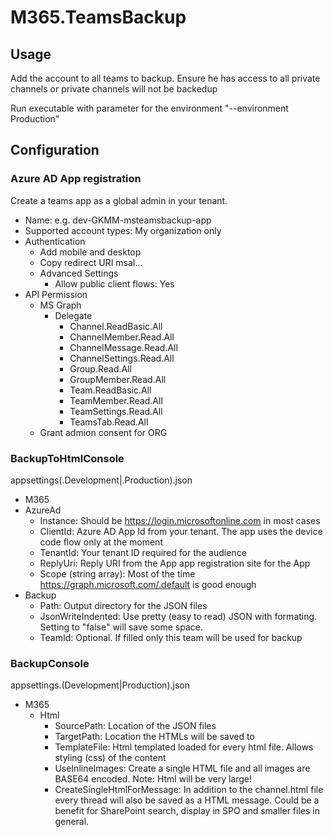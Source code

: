 # M365.TeamsBackup

## Usage
Add the account to all teams to backup. Ensure he has access to all private channels or private channels will not be backedup

Run executable with parameter for the environment "--environment Production"

## Configuration

### Azure AD App registration

Create a teams app as a global admin in your tenant.
- Name: e.g. dev-GKMM-msteamsbackup-app
- Supported account types: My organization only
- Authentication
  - Add mobile and desktop
  - Copy redirect URI msal...
  - Advanced Settings
    - Allow public client flows: Yes
- API Permission
  - MS Graph
    - Delegate
      - Channel.ReadBasic.All
      - ChannelMember.Read.All
      - ChannelMessage.Read.All
      - ChannelSettings.Read.All
      - Group.Read.All
      - GroupMember.Read.All
      - Team.ReadBasic.All
      - TeamMember.Read.All
      - TeamSettings.Read.All
      - TeamsTab.Read.All
  - Grant admion consent for ORG

### BackupToHtmlConsole
appsettings(.Development|.Production).json
-  M365
  - AzureAd
    - Instance: Should be https://login.microsoftonline.com in most cases
    - ClientId: Azure AD App Id from your tenant. The app uses the device code flow only at the moment
    - TenantId: Your tenant ID required for the audience
    - ReplyUri: Reply URI from the App app registration site for the App
    - Scope (string array): Most of the time https://graph.microsoft.com/.default is good enough 
  - Backup
    - Path: Output directory for the JSON files
    - JsonWriteIndented: Use pretty (easy to read) JSON with formating. Setting to "false" will save some space.
    - TeamId: Optional. If filled only this team will be used for backup
### BackupConsole
appsettings.(Development|Production).json
- M365
  - Html
    - SourcePath: Location of the JSON files
    - TargetPath: Location the HTMLs will be saved to
    - TemplateFile: Html templated loaded for every html file. Allows styling (css) of the content
    - UseInlineImages: Create a single HTML file and all images are BASE64 encoded. Note: Html will be very large!
    - CreateSingleHtmlForMessage: In addition to the channel.html file every thread will also be saved as a HTML message. Could be a benefit for SharePoint search, display in SPO and smaller files in general.

